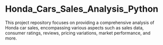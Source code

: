 # Honda_Cars_Sales_Analysis_Python
This project repository focuses on providing a comprehensive analysis of Honda car sales, encompassing various aspects such as sales data, consumer ratings, reviews, pricing variations, market performance, and more.
